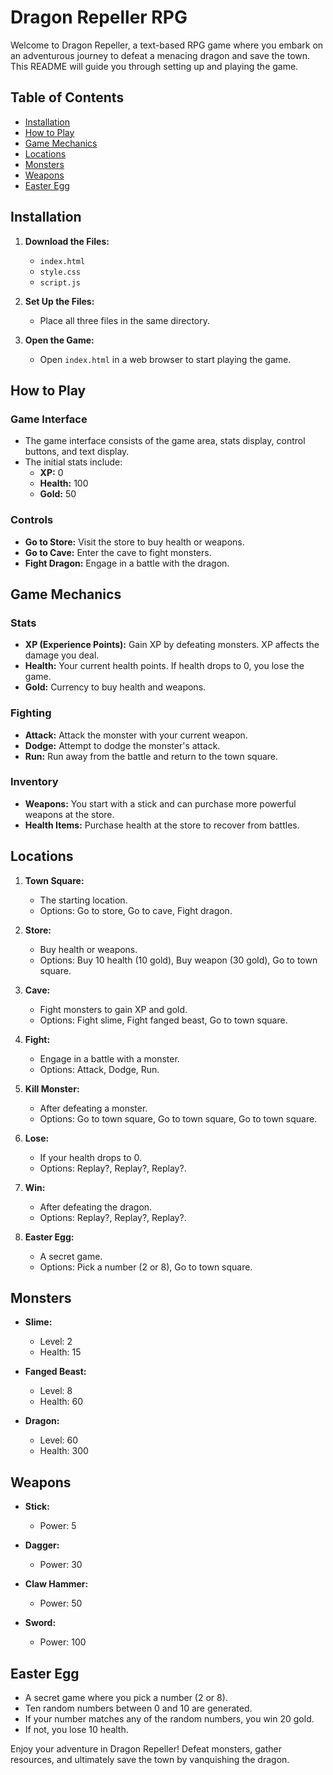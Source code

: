 # Dragon Repeller RPG

Welcome to Dragon Repeller, a text-based RPG game where you embark on an adventurous journey to defeat a menacing dragon and save the town. This README will guide you through setting up and playing the game.

## Table of Contents

- [Installation](#installation)
- [How to Play](#how-to-play)
- [Game Mechanics](#game-mechanics)
- [Locations](#locations)
- [Monsters](#monsters)
- [Weapons](#weapons)
- [Easter Egg](#easter-egg)

## Installation

1. **Download the Files:**
   - `index.html`
   - `style.css`
   - `script.js`

2. **Set Up the Files:**
   - Place all three files in the same directory.

3. **Open the Game:**
   - Open `index.html` in a web browser to start playing the game.

## How to Play

### Game Interface

- The game interface consists of the game area, stats display, control buttons, and text display.
- The initial stats include:
  - **XP:** 0
  - **Health:** 100
  - **Gold:** 50

### Controls

- **Go to Store:** Visit the store to buy health or weapons.
- **Go to Cave:** Enter the cave to fight monsters.
- **Fight Dragon:** Engage in a battle with the dragon.

## Game Mechanics

### Stats

- **XP (Experience Points):** Gain XP by defeating monsters. XP affects the damage you deal.
- **Health:** Your current health points. If health drops to 0, you lose the game.
- **Gold:** Currency to buy health and weapons.

### Fighting

- **Attack:** Attack the monster with your current weapon.
- **Dodge:** Attempt to dodge the monster's attack.
- **Run:** Run away from the battle and return to the town square.

### Inventory

- **Weapons:** You start with a stick and can purchase more powerful weapons at the store.
- **Health Items:** Purchase health at the store to recover from battles.

## Locations

1. **Town Square:**
   - The starting location.
   - Options: Go to store, Go to cave, Fight dragon.

2. **Store:**
   - Buy health or weapons.
   - Options: Buy 10 health (10 gold), Buy weapon (30 gold), Go to town square.

3. **Cave:**
   - Fight monsters to gain XP and gold.
   - Options: Fight slime, Fight fanged beast, Go to town square.

4. **Fight:**
   - Engage in a battle with a monster.
   - Options: Attack, Dodge, Run.

5. **Kill Monster:**
   - After defeating a monster.
   - Options: Go to town square, Go to town square, Go to town square.

6. **Lose:**
   - If your health drops to 0.
   - Options: Replay?, Replay?, Replay?.

7. **Win:**
   - After defeating the dragon.
   - Options: Replay?, Replay?, Replay?.

8. **Easter Egg:**
   - A secret game.
   - Options: Pick a number (2 or 8), Go to town square.

## Monsters

- **Slime:**
  - Level: 2
  - Health: 15

- **Fanged Beast:**
  - Level: 8
  - Health: 60

- **Dragon:**
  - Level: 60
  - Health: 300

## Weapons

- **Stick:**
  - Power: 5

- **Dagger:**
  - Power: 30

- **Claw Hammer:**
  - Power: 50

- **Sword:**
  - Power: 100

## Easter Egg

- A secret game where you pick a number (2 or 8).
- Ten random numbers between 0 and 10 are generated.
- If your number matches any of the random numbers, you win 20 gold.
- If not, you lose 10 health.

Enjoy your adventure in Dragon Repeller! Defeat monsters, gather resources, and ultimately save the town by vanquishing the dragon.
